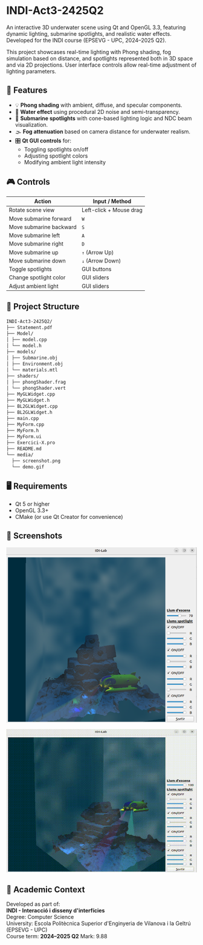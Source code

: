 # INDI-Act3-2425Q2
An interactive 3D underwater scene using Qt and OpenGL 3.3, featuring dynamic lighting, submarine spotlights, and realistic water effects. Developed for the INDI course (EPSEVG - UPC, 2024–2025 Q2).

This project showcases real-time lighting with Phong shading, fog simulation based on distance, and spotlights represented both in 3D space and via 2D projections. User interface controls allow real-time adjustment of lighting parameters.

## 🚀 Features

- 💡 **Phong shading** with ambient, diffuse, and specular components.
- 🌊 **Water effect** using procedural 2D noise and semi-transparency.
- 🔦 **Submarine spotlights** with cone-based lighting logic and NDC beam visualization.
- 🌫 **Fog attenuation** based on camera distance for underwater realism.
- 🎛 **Qt GUI controls** for:
  - Toggling spotlights on/off
  - Adjusting spotlight colors
  - Modifying ambient light intensity

## 🎮 Controls

| Action                      | Input / Method              |
|-----------------------------|-----------------------------|
| Rotate scene view           | Left-click + Mouse drag     |
| Move submarine forward      | `W`                         |
| Move submarine backward     | `S`                         |
| Move submarine left         | `A`                         |
| Move submarine right        | `D`                         |
| Move submarine up           | `↑` (Arrow Up)              |
| Move submarine down         | `↓` (Arrow Down)            |
| Toggle spotlights           | GUI buttons                 |
| Change spotlight color      | GUI sliders                 |
| Adjust ambient light        | GUI sliders                 |

## 🧱 Project Structure

```
INDI-Act3-2425Q2/
├── Statement.pdf
├── Model/
│ ├── model.cpp
│ └── model.h
├── models/
│ ├── Submarine.obj
│ ├── Environment.obj
│ └── materials.mtl
├── shaders/
│ ├── phongShader.frag
│ └── phongShader.vert
├── MyGLWidget.cpp
├── MyGLWidget.h
├── BL2GLWidget.cpp
├── BL2GLWidget.h
├── main.cpp
├── MyForm.cpp
├── MyForm.h
├── MyForm.ui
├── Exercici-X.pro
├── README.md
└── media/
  ├── screenshot.png
  └── demo.gif
```

## 🖥 Requirements

- Qt 5 or higher  
- OpenGL 3.3+  
- CMake (or use Qt Creator for convenience)

## 📸 Screenshots

![Underwater scene with lights](media/screenshot.png)

![Spotlight animation](media/demo.gif)

## 📘 Academic Context

Developed as part of:  
**INDI - Interacció i disseny d'interfícies**  
Degree: Computer Science  
University: Escola Politècnica Superior d'Enginyeria de Vilanova i la Geltrú (EPSEVG - UPC)  
Course term: **2024–2025 Q2**
Mark: 9.88
